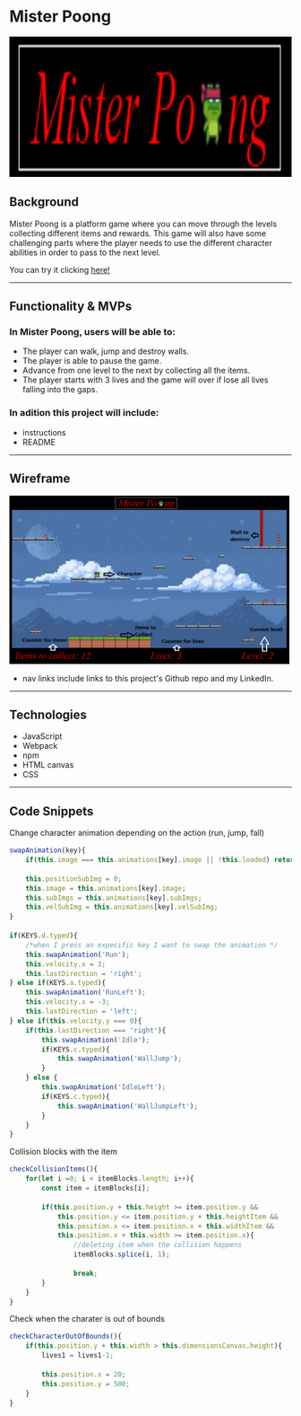 # Mister Poong

<!-- ![My Image](Mister_Poong.png) -->
<img src="Mister_Poong.png" width="600" height="250"></img>

## Background

Mister Poong is a platform game where you can move through the levels collecting 
different items and rewards.
This game will also have some challenging parts where the player needs to use the different character abilities 
in order to pass to the next level.

You can try it clicking [here!](https://zabala9.github.io/Mister-Poong/)

------------------------------------------------------------------------------------------------------------------------

## Functionality & MVPs

### In Mister Poong, users will be able to:
- The player can walk, jump and destroy walls.
- The player is able to pause the game.
- Advance from one level to the next by collecting all the items.
- The player starts with 3 lives and the game will over if lose all lives falling into the gaps.

### In adition this project will include:
- instructions
- README

------------------------------------------------------------------------------------------------------------------------

## Wireframe

<img src="Wireframe.png" width="500" height="300"></img>

- nav links include links to this project's Github repo and my LinkedIn.

-------------------------------------------------------------------------------------------------------------------------

## Technologies
- JavaScript
- Webpack
- npm
- HTML canvas
- CSS

-------------------------------------------------------------------------------------------------------------------------

## Code Snippets

Change character animation depending on the action (run, jump, fall)

```js
swapAnimation(key){
    if(this.image === this.animations[key].image || !this.loaded) return
    
    this.positionSubImg = 0;
    this.image = this.animations[key].image;
    this.subImgs = this.animations[key].subImgs;
    this.velSubImg = this.animations[key].velSubImg;
}

if(KEYS.d.typed){
    /*when I press an expecific key I want to swap the animation */
    this.swapAnimation('Run');
    this.velocity.x = 3;
    this.lastDirection = 'right';
} else if(KEYS.a.typed){
    this.swapAnimation('RunLeft');
    this.velocity.x = -3;
    this.lastDirection = 'left';
} else if(this.velocity.y === 0){
    if(this.lastDirection === 'right'){
        this.swapAnimation('Idle');
        if(KEYS.c.typed){
            this.swapAnimation('WallJump');
        }
    } else {
        this.swapAnimation('IdleLeft');
        if(KEYS.c.typed){
            this.swapAnimation('WallJumpLeft');
        }
    }
}
```

Collision blocks with the item

```js
checkCollisionItems(){
    for(let i =0; i < itemBlocks.length; i++){
        const item = itemBlocks[i];

        if(this.position.y + this.height >= item.position.y &&
            this.position.y <= item.position.y + this.heightItem &&
            this.position.x <= item.position.x + this.widthItem &&
            this.position.x + this.width >= item.position.x){
                //deleting item when the collision happens
                itemBlocks.splice(i, 1);

                break;
        }
    }
}
```

Check when the charater is out of bounds

```js
checkCharacterOutOfBounds(){
    if(this.position.y + this.width > this.dimensionsCanvas.height){
        lives1 = lives1-1;

        this.position.x = 20;
        this.position.y = 500;
    }
}
```
